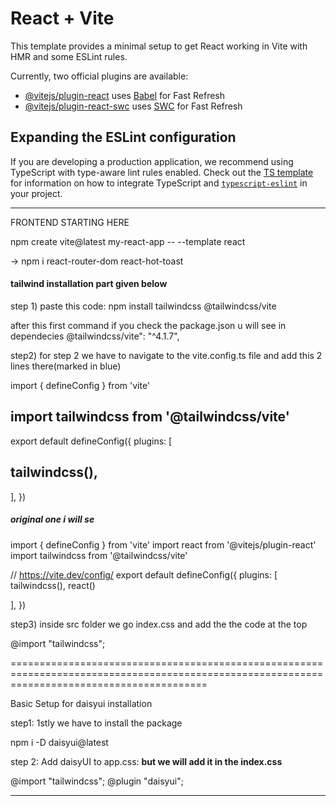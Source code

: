 # React + Vite

This template provides a minimal setup to get React working in Vite with HMR and some ESLint rules.

Currently, two official plugins are available:

- [@vitejs/plugin-react](https://github.com/vitejs/vite-plugin-react/blob/main/packages/plugin-react) uses [Babel](https://babeljs.io/) for Fast Refresh
- [@vitejs/plugin-react-swc](https://github.com/vitejs/vite-plugin-react/blob/main/packages/plugin-react-swc) uses [SWC](https://swc.rs/) for Fast Refresh

## Expanding the ESLint configuration

If you are developing a production application, we recommend using TypeScript with type-aware lint rules enabled. Check out the [TS template](https://github.com/vitejs/vite/tree/main/packages/create-vite/template-react-ts) for information on how to integrate TypeScript and [`typescript-eslint`](https://typescript-eslint.io) in your project.









---------------------------------------------------------------------------------------------------------------------------------------------------------------


FRONTEND STARTING HERE

npm create vite@latest my-react-app -- --template react



-> npm i react-router-dom react-hot-toast



#### tailwind installation part given below

step 1) paste this code:  npm install tailwindcss @tailwindcss/vite




after this first command if you check the package.json u will see in dependecies  @tailwindcss/vite": "^4.1.7",


step2) for step 2 we have to navigate to the vite.config.ts file and add this 2 lines there(marked in blue)

import { defineConfig } from 'vite'
## import tailwindcss from '@tailwindcss/vite'
export default defineConfig({
  plugins: [
   ## tailwindcss(),
  ],
})





##### original one i will se 

import { defineConfig } from 'vite'
import react from '@vitejs/plugin-react'
import tailwindcss from '@tailwindcss/vite'

// https://vite.dev/config/
export default defineConfig({
  plugins: [
    tailwindcss(),
    react()
  
  ],
})



step3) inside src folder we go index.css and add the the code  at the top


@import "tailwindcss";



==============================================================================================================================================

Basic Setup for daisyui installation


step1: 1stly  we have to install the package

npm i -D daisyui@latest



step 2: Add daisyUI to app.css:  **but we will add it in the index.css**

@import "tailwindcss";
@plugin "daisyui";


------------------------------------------------------------------------------------------------------------------------------------------










